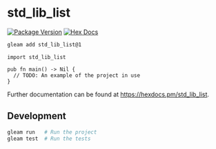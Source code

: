 # std_lib_list

[![Package Version](https://img.shields.io/hexpm/v/std_lib_list)](https://hex.pm/packages/std_lib_list)
[![Hex Docs](https://img.shields.io/badge/hex-docs-ffaff3)](https://hexdocs.pm/std_lib_list/)

```sh
gleam add std_lib_list@1
```
```gleam
import std_lib_list

pub fn main() -> Nil {
  // TODO: An example of the project in use
}
```

Further documentation can be found at <https://hexdocs.pm/std_lib_list>.

## Development

```sh
gleam run   # Run the project
gleam test  # Run the tests
```
